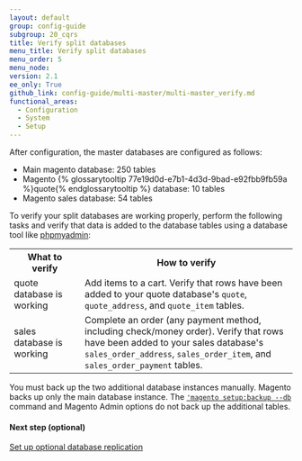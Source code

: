 ```yaml
---
layout: default
group: config-guide
subgroup: 20_cqrs
title: Verify split databases
menu_title: Verify split databases
menu_order: 5
menu_node:
version: 2.1
ee_only: True
github_link: config-guide/multi-master/multi-master_verify.md
functional_areas:
  - Configuration
  - System
  - Setup
---
```


After configuration, the master databases are configured as follows:

*	Main magento database: 250 tables
*	Magento {% glossarytooltip 77e19d0d-e7b1-4d3d-9bad-e92fbb9fb59a %}quote{% endglossarytooltip %} database: 10 tables
*	Magento sales database: 54 tables

To verify your split databases are working properly, perform the following tasks and verify that data is added to the database tables using a database tool like <a href="{{page.baseurl}}/install-gde/prereq/optional.html#install-optional-phpmyadmin" target="_blank">phpmyadmin</a>:

<table>
<tbody>
	<col width="25%">
	<col width="75%">
	<tr>
		<th>What to verify</th>
		<th>How to verify</th>
	</tr>
<tr>
	<td>quote database is working</td>
	<td>Add items to a cart. Verify that rows have been added to your quote database's <code>quote</code>, <code>quote_address</code>, and <code>quote_item</code> tables.</td>
</tr>
<tr>
	<td>sales database is working</td>
	<td>Complete an order (any payment method, including check/money order). Verify that rows have been added to your sales database's <code>sales_order_address</code>, <code>sales_order_item</code>, and <code>sales_order_payment</code> tables.</td>
</tr>
</tbody>
</table>

<div class="bs-callout bs-callout-warning">
    <p>You must back up the two additional database instances manually. Magento backs up only the main database instance. The <a href="{{page.baseurl}}/install-gde/install/cli/install-cli-backup.html"><code>'magento setup:backup --db</code></a> command and Magento Admin options do not back up the additional tables.</p>
</div>


#### Next step (optional)
<a href="{{page.baseurl}}/config-guide/multi-master/multi-master_slavedb.html">Set up optional database replication</a>
